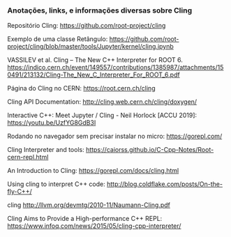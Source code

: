 ### Anotações, links, e informações diversas sobre Cling

Repositório Cling: https://github.com/root-project/cling

Exemplo de uma classe Retângulo: https://github.com/root-project/cling/blob/master/tools/Jupyter/kernel/cling.ipynb

VASSILEV et al. Cling – The New C++ Interpreter for ROOT 6. https://indico.cern.ch/event/149557/contributions/1385987/attachments/150491/213132/Cling-The_New_C_Interpreter_For_ROOT_6.pdf

Página do Cling no CERN: https://root.cern.ch/cling

Cling API Documentation: http://cling.web.cern.ch/cling/doxygen/

Interactive C++: Meet Jupyter / Cling - Neil Horlock [ACCU 2019]: https://youtu.be/UzfYG8GdB3I

Rodando no navegador sem precisar instalar no micro: https://gorepl.com/

Cling Interpreter and tools: https://caiorss.github.io/C-Cpp-Notes/Root-cern-repl.html

An Introduction to Cling: https://gorepl.com/docs/cling.html

Using cling to interpret C++ code: http://blog.coldflake.com/posts/On-the-fly-C++/

cling http://llvm.org/devmtg/2010-11/Naumann-Cling.pdf

 Cling Aims to Provide a High-performance C++ REPL: https://www.infoq.com/news/2015/05/cling-cpp-interpreter/
 
 
